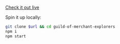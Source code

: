[Check it out live](https://guild-of-merchant-explorers.vercel.app)

Spin it up locally:

```sh
git clone $url && cd guild-of-merchant-explorers
npm i
npm start
```
